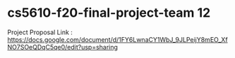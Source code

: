 # cs5610-f20-final-project-team 12

Project Proposal Link : https://docs.google.com/document/d/1FY6LwnaCY1WbJ_9JLPeijY8mEO_XfNO7SOeQDqC5qe0/edit?usp=sharing
